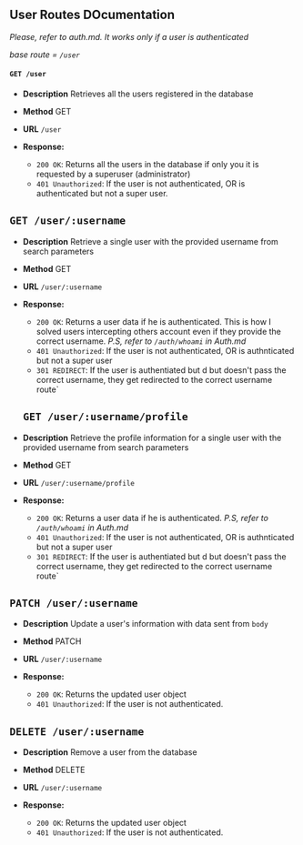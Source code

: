 ## User Routes DOcumentation

_Please, refer to auth.md. It works only if a user is authenticated_

_base route = `/user`_

#### `GET /user`

- **Description** Retrieves all the users registered in the database
- **Method** GET
- **URL** `/user`
- **Response:**

  - `200 OK`: Returns all the users in the database if only you it is requested by a superuser (administrator)
  - `401 Unauthorized`: If the user is not authenticated, OR is authenticated but not a super user.

## `GET /user/:username`

- **Description** Retrieve a single user with the provided username from search parameters
- **Method** GET
- **URL** `/user/:username`
- **Response:**

  - `200 OK`: Returns a user data if he is authenticated. This is how I solved users intercepting others account even if they provide the correct username. _P.S, refer to `/auth/whoami` in Auth.md_
  - `401 Unauthorized`: If the user is not authenticated, OR is authnticated but not a super user
  - `301 REDIRECT`: If the user is authentiated but d but doesn't pass the correct username, they get redirected to the correct username route`

  ## `GET /user/:username/profile`

- **Description** Retrieve the profile information for a single user with the provided username from search parameters
- **Method** GET
- **URL** `/user/:username/profile`
- **Response:**

  - `200 OK`: Returns a user data if he is authenticated. _P.S, refer to `/auth/whoami` in Auth.md_
  - `401 Unauthorized`: If the user is not authenticated, OR is authnticated but not a super user
  - `301 REDIRECT`: If the user is authentiated but d but doesn't pass the correct username, they get redirected to the correct username route`

## `PATCH /user/:username`

- **Description** Update a user's information with data sent from `body`
- **Method** PATCH
- **URL** `/user/:username`
- **Response:**

  - `200 OK`: Returns the updated user object
  - `401 Unauthorized`: If the user is not authenticated.


## `DELETE /user/:username`

- **Description** Remove a user from the database
- **Method** DELETE
- **URL** `/user/:username`
- **Response:**

  - `200 OK`: Returns the updated user object
  - `401 Unauthorized`: If the user is not authenticated.
